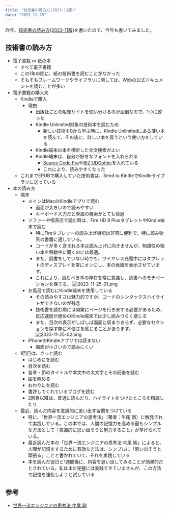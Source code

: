 ```yaml
---
title: "技術書の読み方(2023-11版)"
date: "2023-11-25"
---
```


昨年、[技術書の読み方(2023-11版)](https://tetsuyaohira.com/posts/2022-11-07-tech-books/)を書いたので、今年も書いてみました。

## 技術書の読み方 
- 電子書籍 or 紙の本
    - すべて電子書籍
    - この1年の間に、紙の技術書を読むことがなかった
    - そもそもフレームワークやライブラリに関しては、Webの公式ドキュメントを読むことが多い
- 電子書籍の購入先
  - Kindleで購入
    - 理由
      - 出版社ごとの販売サイトを使い分けるのが面倒なので、1つに絞った
      - Kindle Unlimited対象の技術本を読むため
        - 新しい技術を0から学ぶ時に、Kindle Unlimitedにある薄い本を読んで、その後に、詳しい本を買うという使い方をしている
      - Kindle端末の本を横断した全文検索がよい
      - Kindle端末は、自分が好きなフォントを入れられる
        - [Source Code Pro](https://fonts.google.com/specimen/Source+Code+Pro?query=source+code+pro)や[BIZ UDGothic](https://fonts.google.com/specimen/BIZ+UDGothic?query=BIZ+UDGothic)を入れている
        - これにより、読みやすくなった
  - これまでEPUBで購入していた技術書は、Send to KindleでKindleライブラリに送っている
- 本の読み方
  - 端末
    - メインはMacのKindleアプリで読む
      - 画面が大きいので読みやすい
      - キーボード入力だと単語の検索がとても快適
    - ソファーや喫茶店で読む時は、Fire HD 8 PlusタブレットやKindle端末で読む 
      - 特にFireタブレットの読み上げ機能は非常に便利で、特に読み物系の書籍に適している。
      - コードが多く含まれる本は読み上げに向きませんが、物語性の強い本を移動中に聞くのには最適。 
      - また、読書をしていない時でも、ワイヤレス充電中にはタブレットのディスプレイを常にオンにし、本の表紙を表示させています。
      - これにより、読むべき本の存在を常に意識し、読書へのモチベーションを保てる。
      ![2023-11-25-01.png](/images/2023-11-25-01.png)
    - お風呂で読むにKindle端末を使用している
      - その読みやすさは魅力的ですが、コードのシンタックスハイライトができないのが残念
      - 技術書を読む際には頻繁にページを行き来する必要があるため、反応速度が遅めのKindle端末では少し読みづらく感じる
      - また、目次の表示がしばしば画面に収まりきらず、必要なセクションを探す際に不便さを感じることがあります。
      ![2023-11-25-02.png](/images/2023-11-25-02.png)
    - iPhoneのKindleアプリでは読まない
      - 画面が小さいので読みにくい
  - 1回目は、さっと読む
    - はじめにを読む
    - 目次を読む
    - 各章・節のタイトルや本文中の太文字とその前後を読む
    - 図を眺める
    - おわりにを読む
    - 書評してくれているブログを読む
    - 2回目以降は、普通に読んだり、ハイライトをつけたところを精読したり
  - 最近、読んだ内容を意識的に思い出す習慣をつけている
    - 特に、「世界一流エンジニアの思考法」（著者：牛尾 剛）に触発されて実践している。この本では、人間の記憶力を高める最もシンプルな方法として「意識的に思い出そうと努力すること」が挙げられている。
    - 最近読んだ本の「世界一流エンジニアの思考法 牛尾 剛」によると、人間が記憶をするために有効な方法は、シンプルに「思い出そうと頑張る」ことと書かれていて、それを実践している
    - 本を読んだ翌日と1週間後に、内容を思い出してみることが効果的だとされている。私はまだ完璧には実践できていませんが、この方法で記憶を強化しようと試している

## 参考
- [世界一流エンジニアの思考法 牛尾 剛](https://www.amazon.co.jp/%E4%B8%96%E7%95%8C%E4%B8%80%E6%B5%81%E3%82%A8%E3%83%B3%E3%82%B8%E3%83%8B%E3%82%A2%E3%81%AE%E6%80%9D%E8%80%83%E6%B3%95-%E7%89%9B%E5%B0%BE-%E5%89%9B/dp/4163917683)

